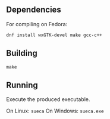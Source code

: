 Dependencies
------------

For compiling on Fedora:
```
dnf install wxGTK-devel make gcc-c++
```

Building
--------

```
make
```

Running
-------

Execute the produced executable.

On Linux: `sueca`
On Windows: `sueca.exe`
